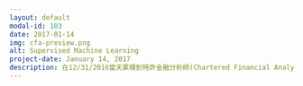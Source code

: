 ```yaml
---
layout: default
modal-id: 103
date: 2017-01-14
img: cfa-preview.png
alt: Supervised Machine Learning
project-date: January 14, 2017
description: 在12/31/2016當天累積到特許金融分析師(Chartered Financial Analyst, CFA) 證照要求的四年相關工作經驗後，CFA協會 (CFA Institute)終於在這週一把證照發給我了。<p>這個證照，在金融界，尤其是投資界，蠻受關注的。研究所時在指導教授周教授的鼓勵下開始準備這個證照。拿證照的要求是考過三階段的考試，以及有四年在金融業工作的經驗。我在2012年考過了第三階時只有0年的相關工作經驗，於是等了整整四年，才拿到這個證照，實在是漫漫長路。<p>有時候覺得，做決定的時候要很謹慎，因為有些決定對接下來的人生有重大影響。在2009開始考CFA後，接下來的三年，花了很多時間在念書上面。在考過CFA第三階段後，接下來的四年，生活圈也是緊密地環繞在這上面。<p>在2012年考完第三階後，有一天遇到一位從公司財務專業退休的Terry，鼓勵我加入亞特蘭大當地的CFA協會去認識人。當時覺得會費好貴，但是還是硬著頭皮加入了。加入之後，第一次去參加的午餐會，很笨拙，不知道要怎麼跟人交談。在去過幾次之後，有慢慢改善，但是總覺得少了些什麼，沒有歸屬感。直到2012年底參加一個該協會辦的志工講座，想法開始慢慢轉變。<p>從大學時代開始，我一直對當志工非常有興趣，大概是因為其他一起工作的志工總是充滿熱情而且做事投入。在加入亞特蘭大CFA協會的志工團後，第一項任務很簡單，是在2013的美國東南部CFA Research Challenge(CFA商業競賽)幫忙拍照跟當計時員。2014年度擔任這個競賽的副領導人，開始學習組織這個競賽的大小事。很幸運地認識了很多熱血的CFA Charterholder (CFA持證人)或正在準備這項考試的人。  也就是在這個時候，覺得學生時代跟同儕一起學習或熱血地做活動的感覺又回來了。2015年度擔任這個競賽的總領導人，更忙碌但是也更投入。2016年度加入協會董事會成員擔任教育部長，第一次有機會觀察到非營利上層組織是如何運作的，也更深刻感受到志工的熱情。2017年度轉入協會新成立的基金會，目前擔任教育部長下的董事會成員。這個基金會2016年中才成立，有很多地方都還在起草階段，因此很多事項都要從頭擬定。董事會的成員大部分是40-50多歲，以及一些30幾歲和一兩個20幾歲的。覺得前輩們做起事來真的很專業。雖然是非營利團體的志工團，可是做起事來完全不輸營利的商業團體。<p>過去這幾年，就因為CFA這項考試，CFA亞特蘭大協會佔據了我一大部分的生活圈及時間，常常覺得因為太過忙碌而感到忙亂，但是現在回頭看覺得還蠻值得的。現在去午餐會，也許還會有小笨拙，只是不再像一前那樣害羞不知道怎麼認識人，因為現在去午餐會幾乎每次都會看到幾個我已經認識的人。<p>記得去年閱讀的Superforecasting (超級預測者)一書作者Philip Tetlock提到: "Our lives are nothing but a quite improbable series of coincidences. Many people find that a somewhat demoralizing philosophy of life. They prefer to think that their lives have deeper meaning." (中文亂譯：我們的人生不過就是由一連串的巧合事件所組成。許多人認為這是一種消沉的人生哲學。他們寧願相信人生事件的背後有更深的意義。）與其說是跟CFA這個證照有緣份，倒不如說這只是在生活中隨機接觸到的事項剛好讓我產生興趣並且繼續追求，就以蘋果創辦人賈柏斯的名句來做小結："You can’t connect the dots looking forward; you can only connect them looking backwards. So you have to trust that the dots will somehow connect in your future. You have to trust in something – your gut, destiny, life, karma, whatever. Because believing that the dots will connect down the road will give you the confidence to follow your heart even when it leads you off the well worn path; and that will make all the difference." (中文亂譯：你不能前瞻性地連接著點; 你只能事後連接他們。 所以你必須相信這些點會以某種方式在你的未來連接。 你必須相信一些東西 - 你的直覺，命運，生活，因過報應等等。 相信點會在接下來的道路連接將給你跟隨你的心的勇氣，即使它導致你離開了一般的平順道路; 這將使你的生命與眾不同。）
---
```

